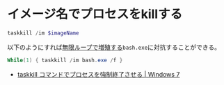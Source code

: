 # イメージ名でプロセスをkillする

```ps1
taskkill /im $imageName
```

以下のようにすれば[無限ループで増殖する](../shellscript/bash-explosion.md)`bash.exe`に対抗することができる。

```ps1
While(1) { taskkill /im bash.exe /f }
```

- [taskkill コマンドでプロセスを強制終了させる | Windows 7](http://tooljp.com/qa/D6F57AA3E7C9159549257BCF0055CB7C.html)
